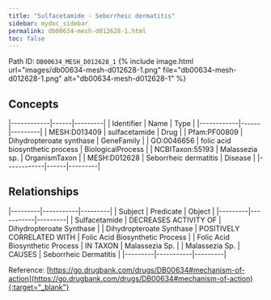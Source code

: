 ```yaml
---
title: "Sulfacetamide - Seborrheic dermatitis"
sidebar: mydoc_sidebar
permalink: db00634-mesh-d012628-1.html
toc: false 
---
```



Path ID: `DB00634_MESH_D012628_1`
{% include image.html url="images/db00634-mesh-d012628-1.png" file="db00634-mesh-d012628-1.png" alt="db00634-mesh-d012628-1" %}

## Concepts

|------------|------|---------|
| Identifier | Name | Type    |
|------------|------|---------|
| MESH:D013409 | sulfacetamide | Drug |
| Pfam:PF00809 | Dihydropteroate synthase | GeneFamily |
| GO:0046656 | folic acid biosynthetic process | BiologicalProcess |
| NCBITaxon:55193 | Malassezia sp. | OrganismTaxon |
| MESH:D012628 | Seborrheic dermatitis | Disease |
|------------|------|---------|

## Relationships

|---------|-----------|---------|
| Subject | Predicate | Object  |
|---------|-----------|---------|
| Sulfacetamide | DECREASES ACTIVITY OF | Dihydropteroate Synthase |
| Dihydropteroate Synthase | POSITIVELY CORRELATED WITH | Folic Acid Biosynthetic Process |
| Folic Acid Biosynthetic Process | IN TAXON | Malassezia Sp. |
| Malassezia Sp. | CAUSES | Seborrheic Dermatitis |
|---------|-----------|---------|

Reference: [https://go.drugbank.com/drugs/DB00634#mechanism-of-action](https://go.drugbank.com/drugs/DB00634#mechanism-of-action){:target="_blank"}